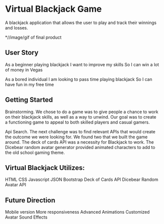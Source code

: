 # Virtual Blackjack Game
A blackjack application that allows the user to play and track their winnings and losses.



*//image/gif of final product



## User Story
As a beginner playing blackjack
I want to improve my skills
So I can win a lot of money in Vegas

As a bored individual
I am looking to pass time playing blackjack
So I can have fun in my free time


## Getting Started
Brainstorming.
We chose to do a game was to give people a 
chance to work on their blackjack skills, as well as a way to unwind.
Our goal was to create a functioning game to appeal to both skilled players
and casual gamers. 

Api Search.
The next challenge was to find relevant APIs that would create the outcome we
were looking for. We found two that we built the game around. The deck of cards API 
was a necessity for Blackjack to work. The Dicebear random avatar generator provided
animated characters to add to the old school gaming theme. 


## Virtual Blackjack Utilizes:
HTML
CSS
Javascript
JSON 
Bootstrap
Deck of Cards API
Dicebear Random Avatar API


## Future Direction
Mobile version
More responsiveness
Advanced Animations
Customized Avatar
Sound Effects



